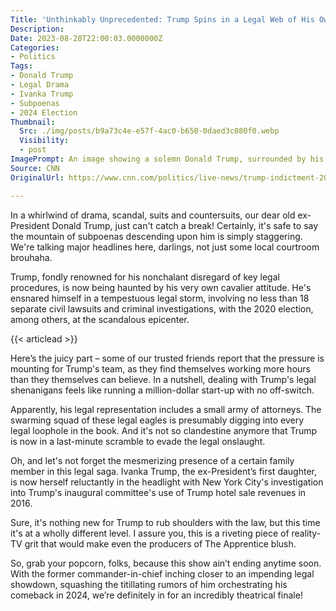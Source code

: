 ```yaml
---
Title: 'Unthinkably Unprecedented: Trump Spins in a Legal Web of His Own Weaving!'
Description: 
Date: 2023-08-28T22:00:03.0000000Z
Categories:
- Politics
Tags:
- Donald Trump
- Legal Drama
- Ivanka Trump
- Subpoenas
- 2024 Election
Thumbnail:
  Src: ./img/posts/b9a73c4e-e57f-4ac0-b650-0daed3c080f0.webp
  Visibility:
  - post
ImagePrompt: An image showing a solemn Donald Trump, surrounded by his legal team, in a courtroom. The look on his face is one of bewilderment and dread due to the pile up of legal documents and lawsuits on the table.
Source: CNN
OriginalUrl: https://www.cnn.com/politics/live-news/trump-indictment-2020-election-08-28-23/index.html

---
```

In a whirlwind of drama, scandal, suits and countersuits, our dear old ex-President Donald Trump, just can't catch a break! Certainly, it's safe to say the mountain of subpoenas descending upon him is simply staggering. We're talking major headlines here, darlings, not just some local courtroom brouhaha. 

Trump, fondly renowned for his nonchalant disregard of key legal procedures, is now being haunted by his very own cavalier attitude. He's ensnared himself in a tempestuous legal storm, involving no less than 18 separate civil lawsuits and criminal investigations, with the 2020 election, among others, at the scandalous epicenter.

{{< articlead >}}

Here’s the juicy part – some of our trusted friends report that the pressure is mounting for Trump's team, as they find themselves working more hours than they themselves can believe. In a nutshell, dealing with Trump's legal shenanigans feels like running a million-dollar start-up with no off-switch.

Apparently, his legal representation includes a small army of attorneys. The swarming squad of these legal eagles is presumably digging into every legal loophole in the book. And it's not so clandestine anymore that Trump is now in a last-minute scramble to evade the legal onslaught.

Oh, and let's not forget the mesmerizing presence of a certain family member in this legal saga. Ivanka Trump, the ex-President’s first daughter, is now herself reluctantly in the headlight with New York City's investigation into Trump's inaugural committee's use of Trump hotel sale revenues in 2016.

Sure, it's nothing new for Trump to rub shoulders with the law, but this time it's at a wholly different level. I assure you, this is a riveting piece of reality-TV grit that would make even the producers of The Apprentice blush.

So, grab your popcorn, folks, because this show ain’t ending anytime soon. With the former commander-in-chief inching closer to an impending legal showdown, squashing the titillating rumors of him orchestrating his comeback in 2024, we’re definitely in for an incredibly theatrical finale!
